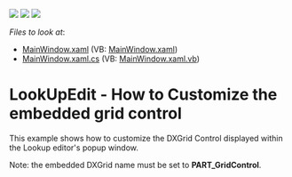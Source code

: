 <!-- default badges list -->
![](https://img.shields.io/endpoint?url=https://codecentral.devexpress.com/api/v1/VersionRange/128645178/21.1.5%2B)
[![](https://img.shields.io/badge/Open_in_DevExpress_Support_Center-FF7200?style=flat-square&logo=DevExpress&logoColor=white)](https://supportcenter.devexpress.com/ticket/details/E2648)
[![](https://img.shields.io/badge/📖_How_to_use_DevExpress_Examples-e9f6fc?style=flat-square)](https://docs.devexpress.com/GeneralInformation/403183)
<!-- default badges end -->
<!-- default file list -->
*Files to look at*:

* [MainWindow.xaml](./CS/HowToCreateLookUpEdit/MainWindow.xaml) (VB: [MainWindow.xaml](./VB/HowToCreateLookUpEdit/MainWindow.xaml))
* [MainWindow.xaml.cs](./CS/HowToCreateLookUpEdit/MainWindow.xaml.cs) (VB: [MainWindow.xaml.vb](./VB/HowToCreateLookUpEdit/MainWindow.xaml.vb))
<!-- default file list end -->
# LookUpEdit - How to Customize the embedded grid control


<p>This example shows how to customize the DXGrid Control displayed within the Lookup editor's popup window.</p><p>Note: the embedded DXGrid name must be set to <strong>PART_GridControl</strong>.</p>

<br/>


